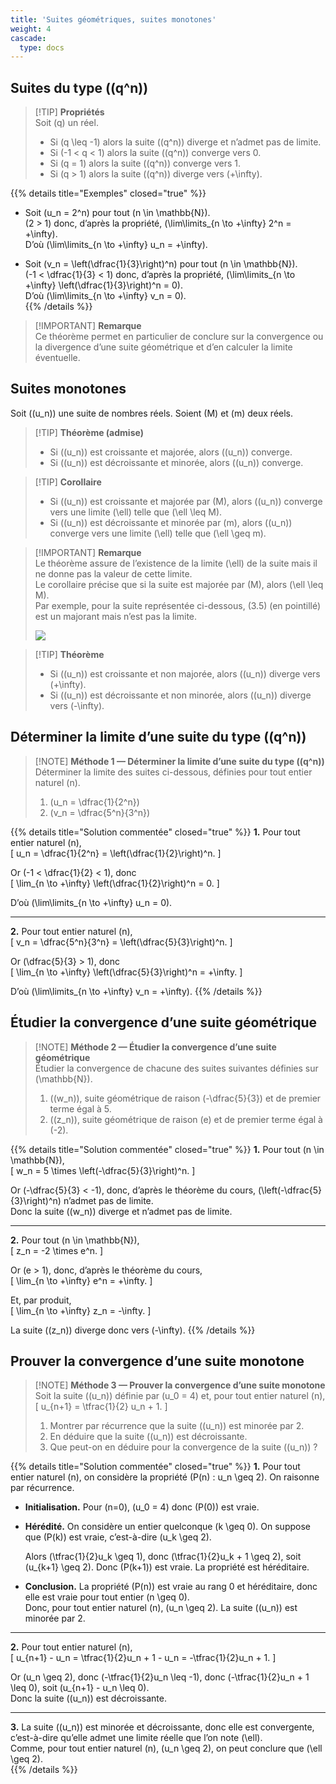 ```yaml
---
title: 'Suites géométriques, suites monotones'
weight: 4
cascade:
  type: docs
---
```


## Suites du type \((q^n)\)

> [!TIP] **Propriétés**  
> Soit \(q\) un réel.  
> - Si \(q \leq -1\) alors la suite \((q^n)\) diverge et n’admet pas de limite.  
> - Si \(-1 < q < 1\) alors la suite \((q^n)\) converge vers 0.  
> - Si \(q = 1\) alors la suite \((q^n)\) converge vers 1.  
> - Si \(q > 1\) alors la suite \((q^n)\) diverge vers \(+\infty\).  

{{% details title="Exemples" closed="true" %}}
- Soit \(u_n = 2^n\) pour tout \(n \in \mathbb{N}\).  
\(2 > 1\) donc, d’après la propriété, \(\lim\limits_{n \to +\infty} 2^n = +\infty\).  
D’où \(\lim\limits_{n \to +\infty} u_n = +\infty\).  

- Soit \(v_n = \left(\dfrac{1}{3}\right)^n\) pour tout \(n \in \mathbb{N}\).  
\(-1 < \dfrac{1}{3} < 1\) donc, d’après la propriété, \(\lim\limits_{n \to +\infty} \left(\dfrac{1}{3}\right)^n = 0\).  
D’où \(\lim\limits_{n \to +\infty} v_n = 0\).  
{{% /details %}}

> [!IMPORTANT] **Remarque**  
> Ce théorème permet en particulier de conclure sur la convergence ou la divergence d’une suite géométrique et d’en calculer la limite éventuelle.

## Suites monotones

Soit \((u_n)\) une suite de nombres réels. Soient \(M\) et \(m\) deux réels.  

> [!TIP] **Théorème (admise)**  
> - Si \((u_n)\) est croissante et majorée, alors \((u_n)\) converge.  
> - Si \((u_n)\) est décroissante et minorée, alors \((u_n)\) converge.  

> [!TIP] **Corollaire**  
> - Si \((u_n)\) est croissante et majorée par \(M\), alors \((u_n)\) converge vers une limite \(\ell\) telle que \(\ell \leq M\).  
> - Si \((u_n)\) est décroissante et minorée par \(m\), alors \((u_n)\) converge vers une limite \(\ell\) telle que \(\ell \geq m\).  

> [!IMPORTANT] **Remarque**  
> Le théorème assure de l’existence de la limite \(\ell\) de la suite mais il ne donne pas la valeur de cette limite.  
> Le corollaire précise que si la suite est majorée par \(M\), alors \(\ell \leq M\).  
> Par exemple, pour la suite représentée ci-dessous, \(3.5\) (en pointillé) est un majorant mais n’est pas la limite.  
>
> ![](/images/image6.png)

> [!TIP] **Théorème**  
> - Si \((u_n)\) est croissante et non majorée, alors \((u_n)\) diverge vers \(+\infty\).  
> - Si \((u_n)\) est décroissante et non minorée, alors \((u_n)\) diverge vers \(-\infty\).


## Déterminer la limite d’une suite du type \((q^n)\)

> [!NOTE] **Méthode 1 — Déterminer la limite d’une suite du type \((q^n)\)**  
> Déterminer la limite des suites ci-dessous, définies pour tout entier naturel \(n\).  
> 1. \(u_n = \dfrac{1}{2^n}\)  
> 2. \(v_n = \dfrac{5^n}{3^n}\)  

{{% details title="Solution commentée" closed="true" %}}
**1.** Pour tout entier naturel \(n\),  
\[
u_n = \dfrac{1}{2^n} = \left(\dfrac{1}{2}\right)^n.
\]  

Or \(-1 < \dfrac{1}{2} < 1\), donc  
\[
\lim_{n \to +\infty} \left(\dfrac{1}{2}\right)^n = 0.
\]  

D’où \(\lim\limits_{n \to +\infty} u_n = 0\).  

---

**2.** Pour tout entier naturel \(n\),  
\[
v_n = \dfrac{5^n}{3^n} = \left(\dfrac{5}{3}\right)^n.
\]  

Or \(\dfrac{5}{3} > 1\), donc  
\[
\lim_{n \to +\infty} \left(\dfrac{5}{3}\right)^n = +\infty.
\]  

D’où \(\lim\limits_{n \to +\infty} v_n = +\infty\).
{{% /details %}}


## Étudier la convergence d’une suite géométrique

> [!NOTE] **Méthode 2 — Étudier la convergence d’une suite géométrique**  
> Étudier la convergence de chacune des suites suivantes définies sur \(\mathbb{N}\).  
> 1. \((w_n)\), suite géométrique de raison \(-\dfrac{5}{3}\) et de premier terme égal à 5.  
> 2. \((z_n)\), suite géométrique de raison \(e\) et de premier terme égal à \(-2\).  

{{% details title="Solution commentée" closed="true" %}}
**1.** Pour tout \(n \in \mathbb{N}\),  
\[
w_n = 5 \times \left(-\dfrac{5}{3}\right)^n.
\]  

Or \(-\dfrac{5}{3} < -1\), donc, d’après le théorème du cours, \(\left(-\dfrac{5}{3}\right)^n\) n’admet pas de limite.  
Donc la suite \((w_n)\) diverge et n’admet pas de limite.  

---

**2.** Pour tout \(n \in \mathbb{N}\),  
\[
z_n = -2 \times e^n.
\]  

Or \(e > 1\), donc, d’après le théorème du cours,  
\[
\lim_{n \to +\infty} e^n = +\infty.
\]  

Et, par produit,  
\[
\lim_{n \to +\infty} z_n = -\infty.
\]  

La suite \((z_n)\) diverge donc vers \(-\infty\).
{{% /details %}}


## Prouver la convergence d’une suite monotone

> [!NOTE] **Méthode 3 — Prouver la convergence d’une suite monotone**  
> Soit la suite \((u_n)\) définie par \(u_0 = 4\) et, pour tout entier naturel \(n\),  
> \[
u_{n+1} = \tfrac{1}{2} u_n + 1.
\]  
> 1. Montrer par récurrence que la suite \((u_n)\) est minorée par 2.  
> 2. En déduire que la suite \((u_n)\) est décroissante.  
> 3. Que peut-on en déduire pour la convergence de la suite \((u_n)\) ?  

{{% details title="Solution commentée" closed="true" %}}
**1.** Pour tout entier naturel \(n\), on considère la propriété \(P(n) : u_n \geq 2\). On raisonne par récurrence.  

- **Initialisation.** Pour \(n=0\), \(u_0 = 4\) donc \(P(0)\) est vraie.  
- **Hérédité.** On considère un entier quelconque \(k \geq 0\). On suppose que \(P(k)\) est vraie, c’est-à-dire \(u_k \geq 2\).  

  Alors \(\tfrac{1}{2}u_k \geq 1\), donc \(\tfrac{1}{2}u_k + 1 \geq 2\), soit \(u_{k+1} \geq 2\). Donc \(P(k+1)\) est vraie. La propriété est héréditaire.  

- **Conclusion.** La propriété \(P(n)\) est vraie au rang 0 et héréditaire, donc elle est vraie pour tout entier \(n \geq 0\).  
Donc, pour tout entier naturel \(n\), \(u_n \geq 2\). La suite \((u_n)\) est minorée par 2.  

---

**2.** Pour tout entier naturel \(n\),  
\[
u_{n+1} - u_n = \tfrac{1}{2}u_n + 1 - u_n = -\tfrac{1}{2}u_n + 1.
\]  

Or \(u_n \geq 2\), donc \(-\tfrac{1}{2}u_n \leq -1\), donc \(-\tfrac{1}{2}u_n + 1 \leq 0\), soit \(u_{n+1} - u_n \leq 0\).  
Donc la suite \((u_n)\) est décroissante.  

---

**3.** La suite \((u_n)\) est minorée et décroissante, donc elle est convergente, c’est-à-dire qu’elle admet une limite réelle que l’on note \(\ell\).  
Comme, pour tout entier naturel \(n\), \(u_n \geq 2\), on peut conclure que \(\ell \geq 2\).  
{{% /details %}}
